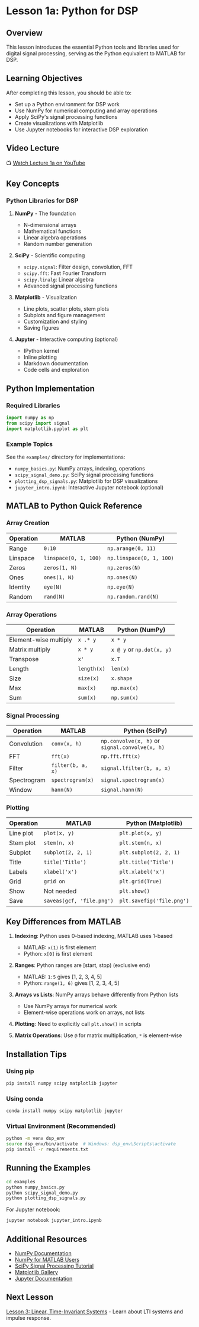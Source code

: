 # Lesson 1a: Python for DSP

## Overview

This lesson introduces the essential Python tools and libraries used for digital signal processing, serving as the Python equivalent to MATLAB for DSP.

## Learning Objectives

After completing this lesson, you should be able to:
- Set up a Python environment for DSP work
- Use NumPy for numerical computing and array operations
- Apply SciPy's signal processing functions
- Create visualizations with Matplotlib
- Use Jupyter notebooks for interactive DSP exploration

## Video Lecture

📺 [Watch Lecture 1a on YouTube](https://www.youtube.com/watch?v=FmFlQFFM-xM&list=PLuh62Q4Sv7BUSzx5Jr8Wrxxn-U10qG1et&index=2)

## Key Concepts

### Python Libraries for DSP

1. **NumPy** - The foundation
   - N-dimensional arrays
   - Mathematical functions
   - Linear algebra operations
   - Random number generation

2. **SciPy** - Scientific computing
   - `scipy.signal`: Filter design, convolution, FFT
   - `scipy.fft`: Fast Fourier Transform
   - `scipy.linalg`: Linear algebra
   - Advanced signal processing functions

3. **Matplotlib** - Visualization
   - Line plots, scatter plots, stem plots
   - Subplots and figure management
   - Customization and styling
   - Saving figures

4. **Jupyter** - Interactive computing (optional)
   - IPython kernel
   - Inline plotting
   - Markdown documentation
   - Code cells and exploration

## Python Implementation

### Required Libraries

```python
import numpy as np
from scipy import signal
import matplotlib.pyplot as plt
```

### Example Topics

See the `examples/` directory for implementations:
- `numpy_basics.py`: NumPy arrays, indexing, operations
- `scipy_signal_demo.py`: SciPy signal processing functions
- `plotting_dsp_signals.py`: Matplotlib for DSP visualizations
- `jupyter_intro.ipynb`: Interactive Jupyter notebook (optional)

## MATLAB to Python Quick Reference

### Array Creation

| Operation | MATLAB | Python (NumPy) |
|-----------|--------|----------------|
| Range | `0:10` | `np.arange(0, 11)` |
| Linspace | `linspace(0, 1, 100)` | `np.linspace(0, 1, 100)` |
| Zeros | `zeros(1, N)` | `np.zeros(N)` |
| Ones | `ones(1, N)` | `np.ones(N)` |
| Identity | `eye(N)` | `np.eye(N)` |
| Random | `rand(N)` | `np.random.rand(N)` |

### Array Operations

| Operation | MATLAB | Python (NumPy) |
|-----------|--------|----------------|
| Element-wise multiply | `x .* y` | `x * y` |
| Matrix multiply | `x * y` | `x @ y` or `np.dot(x, y)` |
| Transpose | `x'` | `x.T` |
| Length | `length(x)` | `len(x)` |
| Size | `size(x)` | `x.shape` |
| Max | `max(x)` | `np.max(x)` |
| Sum | `sum(x)` | `np.sum(x)` |

### Signal Processing

| Operation | MATLAB | Python (SciPy) |
|-----------|--------|----------------|
| Convolution | `conv(x, h)` | `np.convolve(x, h)` or `signal.convolve(x, h)` |
| FFT | `fft(x)` | `np.fft.fft(x)` |
| Filter | `filter(b, a, x)` | `signal.lfilter(b, a, x)` |
| Spectrogram | `spectrogram(x)` | `signal.spectrogram(x)` |
| Window | `hann(N)` | `signal.hann(N)` |

### Plotting

| Operation | MATLAB | Python (Matplotlib) |
|-----------|--------|---------------------|
| Line plot | `plot(x, y)` | `plt.plot(x, y)` |
| Stem plot | `stem(n, x)` | `plt.stem(n, x)` |
| Subplot | `subplot(2, 2, 1)` | `plt.subplot(2, 2, 1)` |
| Title | `title('Title')` | `plt.title('Title')` |
| Labels | `xlabel('x')` | `plt.xlabel('x')` |
| Grid | `grid on` | `plt.grid(True)` |
| Show | Not needed | `plt.show()` |
| Save | `saveas(gcf, 'file.png')` | `plt.savefig('file.png')` |

## Key Differences from MATLAB

1. **Indexing**: Python uses 0-based indexing, MATLAB uses 1-based
   - MATLAB: `x(1)` is first element
   - Python: `x[0]` is first element

2. **Ranges**: Python ranges are [start, stop) (exclusive end)
   - MATLAB: `1:5` gives [1, 2, 3, 4, 5]
   - Python: `range(1, 6)` gives [1, 2, 3, 4, 5]

3. **Arrays vs Lists**: NumPy arrays behave differently from Python lists
   - Use NumPy arrays for numerical work
   - Element-wise operations work on arrays, not lists

4. **Plotting**: Need to explicitly call `plt.show()` in scripts

5. **Matrix Operations**: Use `@` for matrix multiplication, `*` is element-wise

## Installation Tips

### Using pip
```bash
pip install numpy scipy matplotlib jupyter
```

### Using conda
```bash
conda install numpy scipy matplotlib jupyter
```

### Virtual Environment (Recommended)
```bash
python -m venv dsp_env
source dsp_env/bin/activate  # Windows: dsp_env\Scripts\activate
pip install -r requirements.txt
```

## Running the Examples

```bash
cd examples
python numpy_basics.py
python scipy_signal_demo.py
python plotting_dsp_signals.py
```

For Jupyter notebook:
```bash
jupyter notebook jupyter_intro.ipynb
```

## Additional Resources

- [NumPy Documentation](https://numpy.org/doc/)
- [NumPy for MATLAB Users](https://numpy.org/doc/stable/user/numpy-for-matlab-users.html)
- [SciPy Signal Processing Tutorial](https://docs.scipy.org/doc/scipy/tutorial/signal.html)
- [Matplotlib Gallery](https://matplotlib.org/stable/gallery/index.html)
- [Jupyter Documentation](https://jupyter.org/documentation)

## Next Lesson

[Lesson 3: Linear, Time-Invariant Systems](../lesson_03/) - Learn about LTI systems and impulse response.
